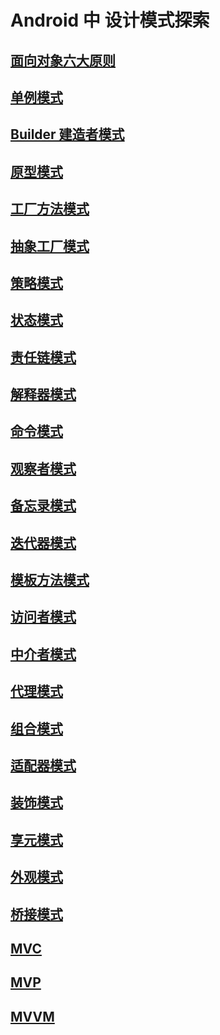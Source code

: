 # Android 中 设计模式探索

## [面向对象六大原则](https://juejin.im/post/5d669bfc6fb9a06b1b19d25e)
## [单例模式]()
## [Builder 建造者模式]()
## [原型模式]()
## [工厂方法模式]()
## [抽象工厂模式]()
## [策略模式]()
## [状态模式]()
## [责任链模式]()
## [解释器模式]()
## [命令模式]()
## [观察者模式]()
## [备忘录模式]()
## [迭代器模式]()
## [模板方法模式]()
## [访问者模式]()
## [中介者模式]()
## [代理模式]()
## [组合模式]()
## [适配器模式]()
## [装饰模式]()
## [享元模式]()
## [外观模式]()
## [桥接模式]()

## [MVC]()
## [MVP]()
## [MVVM]()





